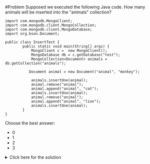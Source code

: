 #Problem
Supposed we executed the following Java code. How many animals will be inserted into the "animals" collection?

    import com.mongodb.MongoClient;
    import com.mongodb.client.MongoCollection;
    import com.mongodb.client.MongoDatabase;
    import org.bson.Document;
    
    public class InsertTest {
            public static void main(String[] args) {
                MongoClient c =  new MongoClient();
                MongoDatabase db = c.getDatabase("test");
                MongoCollection<Document> animals = db.getCollection("animals");
    
               Document animal = new Document("animal", "monkey");
    
                animals.insertOne(animal);
                animal.remove("animal");
                animal.append("animal", "cat");
                animals.insertOne(animal);
                animal.remove("animal");
                animal.append("animal", "lion");
                animals.insertOne(animal);
            }
    }
	
Choose the best answer:
 - 0
 - 1
 - 2
 - 3

<details>
  <summary>Click here for the solution</summary>
  - 1
</details>
